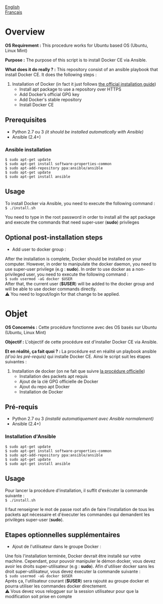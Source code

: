 [English](#english)  
[Français](#french)
# <a name="english"></a>Overview

**OS Requirement :** This procedure works for Ubuntu based OS (Ubuntu, Linux Mint)

**Purpose :** The purpose of this script is to install Docker CE via Ansible.

**What does it do really ? :** This repository consist of an ansible playbook that install Docker CE. It does the following steps :  
1. Installation of Docker (in fact it just follows [the official installation guide](https://docs.docker.com/install/linux/docker-ce/ubuntu/ "Installation guide"))
   * Install apt package to use a repository over HTTPS
   * Add Docker’s official GPG key
   * Add Docker's stable repository
   * Install Docker CE

## Prerequisites
* Python 2.7 ou 3 *(it should be installed automatically with Ansible)*
* Ansible (2.4+)

### Ansible installation
```
$ sudo apt-get update
$ sudo apt-get install software-properties-common
$ sudo apt-add-repository ppa:ansible/ansible
$ sudo apt-get update
$ sudo apt-get install ansible
```

## Usage

To install Docker via Ansible, you need to execute the following command :  
`$ ./install.sh`  

You need to type in the root password in order to install all the apt package and execute the commands that need super-user (**sudo**) privileges

## Optional post-installation steps

* Add user to docker group :  

After the installation is complete, Docker should be installed on your computer. However, in order to manipulate the docker daemon, you need to use super-user privilege (e.g : **sudo**). In order to use docker as a non-privileged user, you need to execute the following command :  
`$ sudo usermod -aG docker $USER`  
After that, the current user (**$USER**) will be added to the docker group and will be able to use docker commands directly.  
:warning: You need to logout/login for that change to be applied.

# <a name="french"></a>Objet

**OS Concernés :** Cette procédure fonctionne avec des OS basés sur Ubuntu (Ubuntu, Linux Mint)

**Objectif :** L'objectif de cette procédure est d'installer Docker CE via Ansible.

**Et en réalité, ça fait quoi ? :** La procédure est en réalité un playbook ansible *(d'où les pré-requis)* qui installe Docker CE. Ainsi le script suit les étapes suivantes :    
1. Installation de docker (on ne fait que suivre [la procédure officielle](https://docs.docker.com/install/linux/docker-ce/ubuntu/ "Procédure d'installation"))
   * Installation des packets apt requis
   * Ajout de la clé GPG officielle de Docker
   * Ajout du repo apt Docker
   * Installation de Docker

## Pré-requis
* Python 2.7 ou 3 *(installé automatiquement avec Ansible normalement)*
* Ansible (2.4+)

### Installation d'Ansible
```
$ sudo apt-get update
$ sudo apt-get install software-properties-common
$ sudo apt-add-repository ppa:ansible/ansible
$ sudo apt-get update
$ sudo apt-get install ansible
```

## Usage

Pour lancer la procédure d'installation, il suffit d'exécuter la commande suivante :  
`$ ./install.sh`  

Il faut renseigner le mot de passe root afin de faire l'installation de tous les packets apt nécessaire et d'éxecuter les commandes qui demandent les privilèges super-user (**sudo**).

## Etapes optionnelles supplémentaires

* Ajout de l'utilisateur dans le groupe Docker :  

Une fois l'installation terminée, Docker devrait être installé sur votre machine. Cependant, pour pouvoir manipuler le démon docker, vous devez avoir les droits super-utilisateur (e.g : **sudo**). Afin d'utiliser docker sans les droit super-utilisateur, vous devez éxecuter la commande suivante :  
`$ sudo usermod -aG docker $USER`  
Après ça, l'utilisateur courant (**$USER**) sera rajouté au groupe docker et pourra utiliser les commandes docker directement.  
:warning: Vous devez vous relogguer sur la session utilisateur pour que la modification soit prise en compte